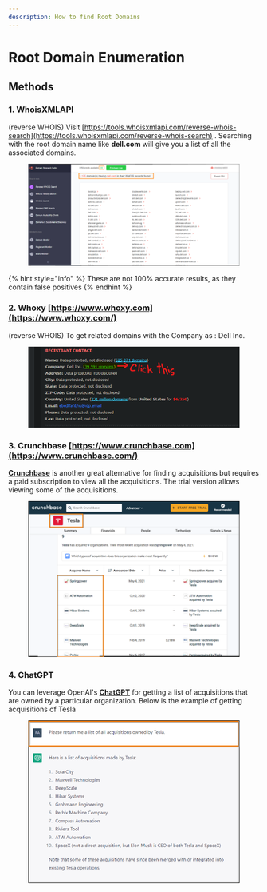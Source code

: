 ```yaml
---
description: How to find Root Domains
---
```


# Root Domain Enumeration

## Methods

### 1. WhoisXMLAPI

(reverse WHOIS) Visit [https://tools.whoisxmlapi.com/reverse-whois-search](https://tools.whoisxmlapi.com/reverse-whois-search) . Searching with the root domain name like **dell.com** will give you a list of all the associated domains.

<figure><img src="../.gitbook/assets/image.png" alt=""><figcaption></figcaption></figure>

{% hint style="info" %}
These are not 100% accurate results, as they contain false positives
{% endhint %}

### 2. Whoxy [https://www.whoxy.com](https://www.whoxy.com/)

(reverse WHOIS) To get related domains with the Company as : Dell Inc.

<figure><img src="../.gitbook/assets/image (2).png" alt=""><figcaption></figcaption></figure>

### 3. Crunchbase [https://www.crunchbase.com](https://www.crunchbase.com/)

[**Crunchbase**](https://www.crunchbase.com/) is another great alternative for finding acquisitions but requires a paid subscription to view all the acquisitions. The trial version allows viewing some of the acquisitions.

<figure><img src="../.gitbook/assets/image (3).png" alt=""><figcaption></figcaption></figure>

### 4. ChatGPT

You can leverage OpenAI's [**ChatGPT**](https://chat.openai.com/) for getting a list of acquisitions that are owned by a particular organization. Below is the example of getting acquisitions of Tesla

<figure><img src="../.gitbook/assets/image (4).png" alt=""><figcaption></figcaption></figure>

